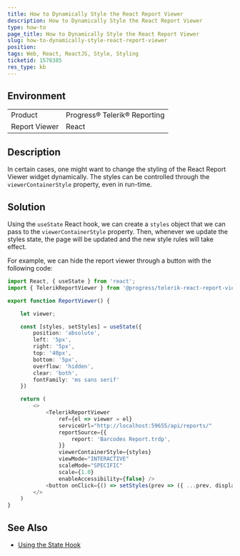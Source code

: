 ```yaml
---
title: How to Dynamically Style the React Report Viewer
description: How to Dynamically Style the React Report Viewer
type: how-to
page_title: How to Dynamically Style the React Report Viewer
slug: how-to-dynamically-style-react-report-viewer
position: 
tags: Web, React, ReactJS, Style, Styling
ticketid: 1578385
res_type: kb
---
```


## Environment
<table>
	<tbody>
		<tr>
			<td>Product</td>
			<td>Progress® Telerik® Reporting</td>
		</tr>
		<tr>
			<td>Report Viewer</td>
			<td>React</td>
		</tr>
	</tbody>
</table>


## Description

In certain cases, one might want to change the styling of the React Report Viewer widget dynamically.
The styles can be controlled through the `viewerContainerStyle` property, even in run-time.

## Solution

Using the `useState` React hook, we can create a `styles` object that we can pass to the `viewerContainerStyle` property.
Then, whenever we update the styles state, the page will be updated and the new style rules will take effect.

For example, we can hide the report viewer through a button with the following code:

````TypeScript
import React, { useState } from 'react';
import { TelerikReportViewer } from '@progress/telerik-react-report-viewer/dist/cjs/main';

export function ReportViewer() {

	let viewer;

	const [styles, setStyles] = useState({
		position: 'absolute',
		left: '5px',
		right: '5px',
		top: '40px',
		bottom: '5px',
		overflow: 'hidden',
		clear: 'both',
		fontFamily: 'ms sans serif'
	})

	return (
		<>
			<TelerikReportViewer
				ref={el => viewer = el}
				serviceUrl="http://localhost:59655/api/reports/"
				reportSource={{
					report: 'Barcodes Report.trdp',
				}}
				viewerContainerStyle={styles}
				viewMode="INTERACTIVE"
				scaleMode="SPECIFIC"
				scale={1.0}
				enableAccessibility={false} />
			<button onClick={() => setStyles(prev => ({ ...prev, display: "none" }))}>Hide</button>
		</>
	)
}
````

## See Also

* [Using the State Hook](https://reactjs.org/docs/hooks-state.html)
